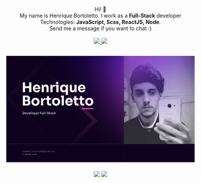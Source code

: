 <p align="center">
  Hi! 👋<br/>
  My name is Henrique Bortoletto. I work as a <strong>Full-Stack</strong> developer<br />
  Technologies: <strong>JavaScript, Scss, ReactJS, Node</strong>.<br />
  Send me a message if you want to chat :)<br /><br />
  <a href="mailto:bortolettohenrique@gmail.com" target="_blank">
    <img src="https://img.shields.io/badge/gmail-red?style=flat&logo=gmail&labelColor=white">
  </a>
  <a href="https://www.linkedin.com/in/henriquebortoletto/" target="_blank">
    <img src="https://img.shields.io/badge/linkedin-blue?style=flat&logo=linkedin&labelColor=blue">
  </a>
</p>

<h2 align="center">
  <img src="./bio.png" width="800px">
</h2>

<p align="center">
  <img height="190em" src="https://github-readme-stats.vercel.app/api?username=henriquebortoletto&show_icons=true&theme=radical&include_all_commits=true&count_private=true" />
  <img height="190em" src="https://github-readme-stats.vercel.app/api/top-langs/?username=henriquebortoletto&layout=compact&langs_count=16&theme=radical"/>
</p>
